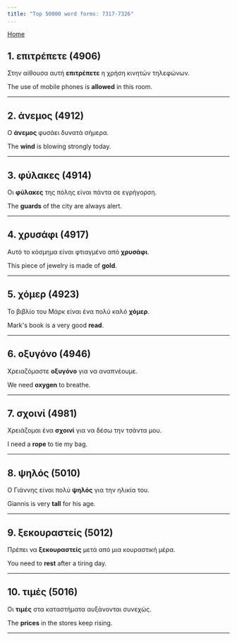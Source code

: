 ```yaml
---
title: "Top 50000 word forms: 7317-7326"
...
```


[Home](./) 

## 1. επιτρέπετε (4906)

Στην αίθουσα αυτή **επιτρέπετε** η χρήση κινητών τηλεφώνων.  

The use of mobile phones is **allowed** in this room.

---

## 2. άνεμος (4912)

Ο **άνεμος** φυσάει δυνατά σήμερα.  

The **wind** is blowing strongly today.

---

## 3. φύλακες (4914)

Οι **φύλακες** της πόλης είναι πάντα σε εγρήγορση.

The **guards** of the city are always alert.

---

## 4. χρυσάφι (4917)

Αυτό το κόσμημα είναι φτιαγμένο από **χρυσάφι**.  

This piece of jewelry is made of **gold**.

---

## 5. χόμερ (4923)

Το βιβλίο του Μάρκ είναι ένα πολύ καλό **χόμερ**.  

Mark's book is a very good **read**.

---

## 6. οξυγόνο (4946)

Χρειαζόμαστε **οξυγόνο** για να αναπνέουμε.  

We need **oxygen** to breathe.

---

## 7. σχοινί (4981)

Χρειάζομαι ένα **σχοινί** για να δέσω την τσάντα μου.  

I need a **rope** to tie my bag.

---

## 8. ψηλός (5010)

Ο Γιάννης είναι πολύ **ψηλός** για την ηλικία του.

Giannis is very **tall** for his age.

---

## 9. ξεκουραστείς (5012)

Πρέπει να **ξεκουραστείς** μετά από μια κουραστική μέρα.  

You need to **rest** after a tiring day.

---

## 10. τιμές (5016)

Οι **τιμές** στα καταστήματα αυξάνονται συνεχώς.  

The **prices** in the stores keep rising.

---

